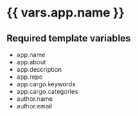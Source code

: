 # {{ vars.app.name }}

## Required template variables

* app.name
* app.about
* app.description
* app.repo
* app.cargo.keywords
* app.cargo.categories
* author.name
* author.email
